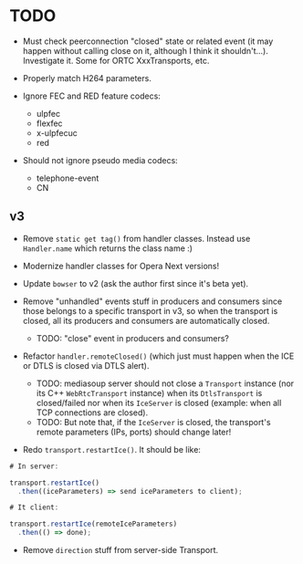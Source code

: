 # TODO

* Must check peerconnection "closed" state or related event (it may happen without calling close on it, although I think it shouldn't...). Investigate it. Some for ORTC XxxTransports, etc.

* Properly match H264 parameters.

* Ignore FEC and RED feature codecs:
  * ulpfec
  * flexfec
  * x-ulpfecuc
  * red

* Should not ignore pseudo media codecs:
  * telephone-event
  * CN


## v3

* Remove `static get tag()` from handler classes. Instead use `Handler.name` which returns the class name :)

* Modernize handler classes for Opera Next versions!

* Update `bowser` to v2 (ask the author first since it's beta yet).

* Remove "unhandled" events stuff in producers and consumers since those belongs to a specific transport in v3, so when the transport is closed, all its producers and consumers are automatically closed.
  - TODO: "close" event in producers and consumers?

* Refactor `handler.remoteClosed()` (which just must happen when the ICE or DTLS is closed via DTLS alert).
  - TODO: mediasoup server should not close a `Transport` instance (nor its C++ `WebRtcTransport` instance) when its `DtlsTransport` is closed/failed nor when its `IceServer` is closed (example: when all TCP connections are closed).
  - TODO: But note that, if the `IceServer` is closed, the transport's remote parameters (IPs, ports) should change later!

* Redo `transport.restartIce()`. It should be like:

```js
# In server:

transport.restartIce()
  .then((iceParameters) => send iceParameters to client);

# It client:

transport.restartIce(remoteIceParameters)
  .then(() => done);
```

* Remove `direction` stuff from server-side Transport.
